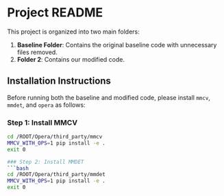 # Project README

This project is organized into two main folders:
1. **Baseline Folder**: Contains the original baseline code with unnecessary files removed.
2. **Folder 2**: Contains our modified code.

## Installation Instructions
Before running both the baseline and modified code, please install `mmcv`, `mmdet`, and `opera` as follows:

### Step 1: Install MMCV
```bash
cd /ROOT/Opera/third_party/mmcv
MMCV_WITH_OPS=1 pip install -e .
exit 0

### Step 2: Install MMDET
```bash
cd /ROOT/Opera/third_party/mmdet
MMCV_WITH_OPS=1 pip install -e .
exit 0
